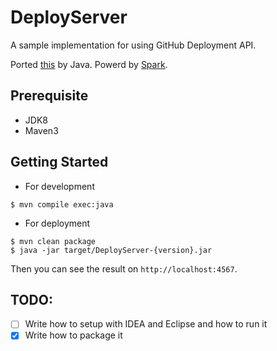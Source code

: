 # DeployServer

A sample implementation for using GitHub Deployment API.

Ported [this](https://developer.github.com/guides/delivering-deployments/) by Java. Powerd by [Spark](http://sparkjava.com/).

## Prerequisite
- JDK8
- Maven3

## Getting Started
- For development
```
$ mvn compile exec:java
```

- For deployment
```
$ mvn clean package
$ java -jar target/DeployServer-{version}.jar
```

Then you can see the result on `http://localhost:4567`.

## TODO:
- [ ] Write how to setup with IDEA and Eclipse and how to run it
- [x] Write how to package it